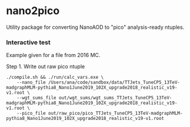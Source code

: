 # nano2pico

Utility package for converting NanoAOD to "pico" analysis-ready ntuples.

### Interactive test

Example given for a file from 2016 MC.

Step 1. Write out raw pico ntuple

    ./compile.sh && ./run/calc_vars.exe \
        --nano_file /Users/ana/code/sandbox/data/TTJets_TuneCP5_13TeV-madgraphMLM-pythia8_Nano1June2019_102X_upgrade2018_realistic_v19-v1.root \
        --wgt_sums_file out/wgt_sums/wgt_sums_TTJets_TuneCP5_13TeV-madgraphMLM-pythia8_Nano1June2019_102X_upgrade2018_realistic_v19-v1.root \
        --pico_file out/raw_pico/pico_TTJets_TuneCP5_13TeV-madgraphMLM-pythia8_Nano1June2019_102X_upgrade2018_realistic_v19-v1.root
